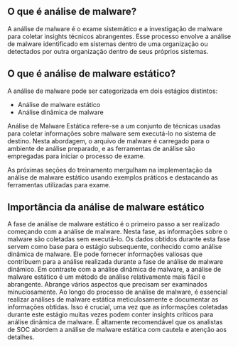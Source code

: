 ## **O que é análise de malware?**

A análise de malware é o exame sistemático e a investigação de malware para coletar insights técnicos abrangentes. Esse processo envolve a análise de malware identificado em sistemas dentro de uma organização ou detectados por outra organização dentro de seus próprios sistemas.

## **O que é análise de malware estático?**

A análise de malware pode ser categorizada em dois estágios distintos:

- Análise de malware estático
- Análise dinâmica de malware

Análise de Malware Estática refere-se a um conjunto de técnicas usadas para coletar informações sobre malware sem executá-lo no sistema de destino. Nesta abordagem, o arquivo de malware é carregado para o ambiente de análise preparado, e as ferramentas de análise são empregadas para iniciar o processo de exame.

As próximas seções do treinamento mergulham na implementação da análise de malware estático usando exemplos práticos e destacando as ferramentas utilizadas para exame.

## **Importância da análise de malware estático**

A fase de análise de malware estático é o primeiro passo a ser realizado começando com a análise de malware. Nesta fase, as informações sobre o malware são coletadas sem executá-lo. Os dados obtidos durante esta fase servem como base para o estágio subsequente, conhecido como análise dinâmica de malware. Ele pode fornecer informações valiosas que contribuem para a análise realizada durante a fase de análise de malware dinâmico. Em contraste com a análise dinâmica de malware, a análise de malware estático é um método de análise relativamente mais fácil e abrangente. Abrange vários aspectos que precisam ser examinados minuciosamente. Ao longo do processo de análise de malware, é essencial realizar análises de malware estática meticulosamente e documentar as informações obtidas. Isso é crucial, uma vez que as informações coletadas durante este estágio muitas vezes podem conter insights críticos para análise dinâmica de malware. É altamente recomendável que os analistas de SOC abordem a análise de malware estática com cautela e atenção aos detalhes.
